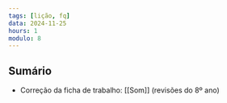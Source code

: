 ```yaml
---
tags: [lição, fq]
data: 2024-11-25
hours: 1
modulo: 8
---
```


## Sumário
- Correção da ficha de trabalho: [[Som]] (revisões do 8º ano)